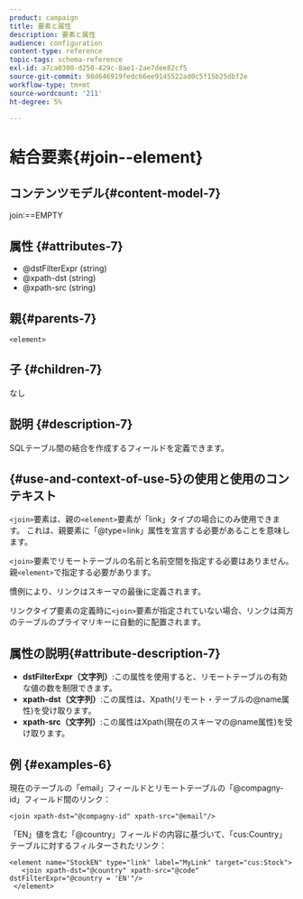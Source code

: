 ```yaml
---
product: campaign
title: 要素と属性
description: 要素と属性
audience: configuration
content-type: reference
topic-tags: schema-reference
exl-id: a7ca0300-d250-429c-8ae1-2ae7dee82cf5
source-git-commit: 98d646919fedc66ee9145522ad0c5f15b25dbf2e
workflow-type: tm+mt
source-wordcount: '211'
ht-degree: 5%

---
```


# 結合要素{#join--element}

## コンテンツモデル{#content-model-7}

join:==EMPTY

## 属性 {#attributes-7}

* @dstFilterExpr (string)
* @xpath-dst (string)
* @xpath-src (string)

## 親{#parents-7}

`<element>`

## 子 {#children-7}

なし

## 説明 {#description-7}

SQLテーブル間の結合を作成するフィールドを定義できます。

## {#use-and-context-of-use-5}の使用と使用のコンテキスト

`<join>`要素は、親の`<element>`要素が「link」タイプの場合にのみ使用できます。 これは、親要素に「@type=link」属性を宣言する必要があることを意味します。

`<join>`要素でリモートテーブルの名前と名前空間を指定する必要はありません。 親`<element>`で指定する必要があります。

慣例により、リンクはスキーマの最後に定義されます。

リンクタイプ要素の定義時に`<join>`要素が指定されていない場合、リンクは両方のテーブルのプライマリキーに自動的に配置されます。

## 属性の説明{#attribute-description-7}

* **dstFilterExpr（文字列）**:この属性を使用すると、リモートテーブルの有効な値の数を制限できます。
* **xpath-dst（文字列）**:この属性は、Xpath(リモート・テーブルの@name属性)を受け取ります。
* **xpath-src（文字列）**:この属性はXpath(現在のスキーマの@name属性)を受け取ります。

## 例 {#examples-6}

現在のテーブルの「email」フィールドとリモートテーブルの「@compagny-id」フィールド間のリンク：

```
<join xpath-dst="@compagny-id" xpath-src="@email"/>
```

「EN」値を含む「@country」フィールドの内容に基づいて、「cus:Country」テーブルに対するフィルターされたリンク：

```
<element name="StockEN" type="link" label="MyLink" target="cus:Stock">
   <join xpath-dst="@country" xpath-src="@code" dstFilterExpr="@country = 'EN'"/>
 </element>
```

